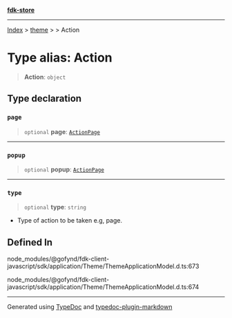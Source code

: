 [**fdk-store**](../../../README.md)
***

[Index](../../../API.md) > [theme](../../README.md) > [<internal>](../README.md) > Action

# Type alias: Action

> **Action**: `object`

## Type declaration

### `page`

> `optional` **page**: [`ActionPage`](type-alias.ActionPage.md)

***

### `popup`

> `optional` **popup**: [`ActionPage`](type-alias.ActionPage.md)

***

### `type`

> `optional` **type**: `string`

- Type of action to be taken e.g, page.

## Defined In

node\_modules/@gofynd/fdk-client-javascript/sdk/application/Theme/ThemeApplicationModel.d.ts:673

node\_modules/@gofynd/fdk-client-javascript/sdk/application/Theme/ThemeApplicationModel.d.ts:674

***
Generated using [TypeDoc](https://typedoc.org/) and [typedoc-plugin-markdown](https://www.npmjs.com/package/typedoc-plugin-markdown)
